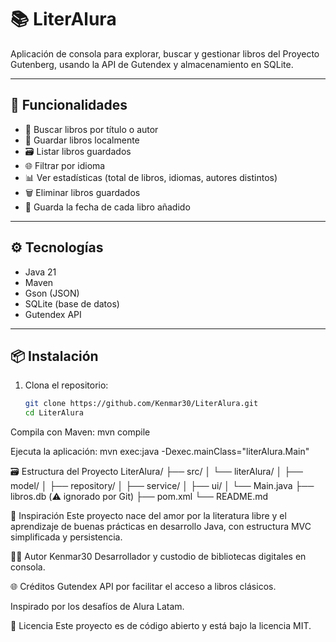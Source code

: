 # 📚 LiterAlura

Aplicación de consola para explorar, buscar y gestionar libros del Proyecto Gutenberg, usando la API de Gutendex y almacenamiento en SQLite.

---

## 🚀 Funcionalidades

- 🔎 Buscar libros por título o autor
- 💾 Guardar libros localmente
- 🗃️ Listar libros guardados
- 🌐 Filtrar por idioma
- 📊 Ver estadísticas (total de libros, idiomas, autores distintos)
- 🗑️ Eliminar libros guardados
- 📅 Guarda la fecha de cada libro añadido

---

## ⚙️ Tecnologías

- Java 21
- Maven
- Gson (JSON)
- SQLite (base de datos)
- Gutendex API

---

## 📦 Instalación

1. Clona el repositorio:

   ```bash
   git clone https://github.com/Kenmar30/LiterAlura.git
   cd LiterAlura
   
Compila con Maven:
mvn compile

Ejecuta la aplicación:
mvn exec:java -Dexec.mainClass="literAlura.Main"

🗃️ Estructura del Proyecto
LiterAlura/
├── src/
│   └── literAlura/
│       ├── model/
│       ├── repository/
│       ├── service/
│       ├── ui/
│       └── Main.java
├── libros.db (⚠️ ignorado por Git)
├── pom.xml
└── README.md

📖 Inspiración
Este proyecto nace del amor por la literatura libre y el aprendizaje de buenas prácticas en desarrollo Java, con estructura MVC simplificada y persistencia.

🧑‍💻 Autor
Kenmar30
Desarrollador y custodio de bibliotecas digitales en consola.

🌐 Créditos
Gutendex API por facilitar el acceso a libros clásicos.

Inspirado por los desafíos de Alura Latam.

📝 Licencia
Este proyecto es de código abierto y está bajo la licencia MIT.